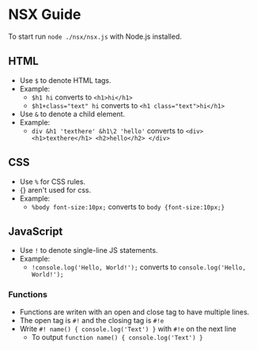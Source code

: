 # NSX Guide

To start run `node ./nsx/nsx.js` with Node.js installed.

## HTML

- Use `$` to denote HTML tags.
- Example:
  - `$h1 hi` converts to `<h1>hi</h1>`
  - `$h1+class="text" hi` converts to `<h1 class="text">hi</h1>`
- Use `&` to denote a child element.
- Example:
  - `div &h1 'texthere' &h1\2 'hello'` converts to `<div> <h1>texthere</h1> <h2>hello</h2> </div>`
## CSS

- Use `%` for CSS rules.
- {} aren't used for css.
- Example:
  - `%body font-size:10px;` converts to `body {font-size:10px;}`

## JavaScript

- Use `!` to denote single-line JS statements.
- Example:
  - `!console.log('Hello, World!');` converts to `console.log('Hello, World!');`

### Functions

- Functions are writen with an open and close tag to have multiple lines.
- The open tag is `#!` and the closing tag is `#!e`
- Write `#! name() { console.log('Text') }` with `#!e` on the next line 
  - To output `function name() { console.log('Text') }`
